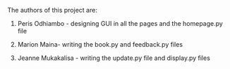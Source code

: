 The authors of this project are:


1. Peris Odhiambo - designing GUI  in all the pages and  the homepage.py file

2. Marion Maina- writing the book.py and feedback.py files

3. Jeanne Mukakalisa - writing the update.py file and display.py files
